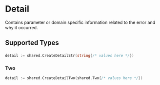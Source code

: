 # Detail

Contains parameter or domain specific information related to the error and why it occurred.


## Supported Types

### 

```go
detail := shared.CreateDetailStr(string{/* values here */})
```

### Two

```go
detail := shared.CreateDetailTwo(shared.Two{/* values here */})
```

